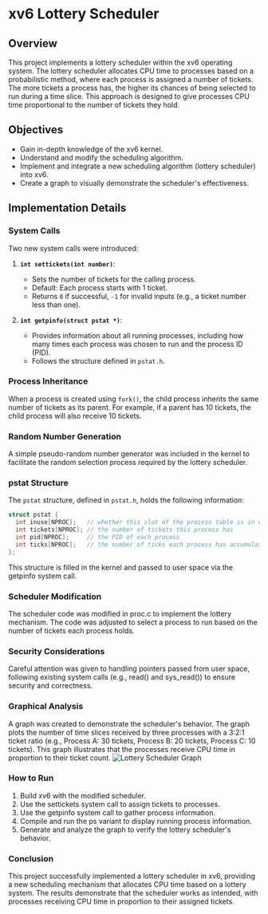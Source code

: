 # xv6 Lottery Scheduler

## Overview

This project implements a lottery scheduler within the xv6 operating system. The lottery scheduler allocates CPU time to processes based on a probabilistic method, where each process is assigned a number of tickets. The more tickets a process has, the higher its chances of being selected to run during a time slice. This approach is designed to give processes CPU time proportional to the number of tickets they hold.

## Objectives

- Gain in-depth knowledge of the xv6 kernel.
- Understand and modify the scheduling algorithm.
- Implement and integrate a new scheduling algorithm (lottery scheduler) into xv6.
- Create a graph to visually demonstrate the scheduler's effectiveness.

## Implementation Details

### System Calls

Two new system calls were introduced:

1. **`int settickets(int number)`**:
   - Sets the number of tickets for the calling process.
   - Default: Each process starts with 1 ticket.
   - Returns `0` if successful, `-1` for invalid inputs (e.g., a ticket number less than one).

2. **`int getpinfo(struct pstat *)`**:
   - Provides information about all running processes, including how many times each process was chosen to run and the process ID (PID).
   - Follows the structure defined in `pstat.h`.

### Process Inheritance

When a process is created using `fork()`, the child process inherits the same number of tickets as its parent. For example, if a parent has 10 tickets, the child process will also receive 10 tickets.

### Random Number Generation

A simple pseudo-random number generator was included in the kernel to facilitate the random selection process required by the lottery scheduler.

### pstat Structure

The `pstat` structure, defined in `pstat.h`, holds the following information:

```c
struct pstat {
  int inuse[NPROC];   // whether this slot of the process table is in use (1 or 0)
  int tickets[NPROC]; // the number of tickets this process has
  int pid[NPROC];     // the PID of each process 
  int ticks[NPROC];   // the number of ticks each process has accumulated 
};
```
This structure is filled in the kernel and passed to user space via the getpinfo system call.

### Scheduler Modification
The scheduler code was modified in proc.c to implement the lottery mechanism. The code was adjusted to select a process to run based on the number of tickets each process holds.

### Security Considerations
Careful attention was given to handling pointers passed from user space, following existing system calls (e.g., read() and sys_read()) to ensure security and correctness.

### Graphical Analysis
A graph was created to demonstrate the scheduler's behavior. The graph plots the number of time slices received by three processes with a 3:2:1 ticket ratio (e.g., Process A: 30 tickets, Process B: 20 tickets, Process C: 10 tickets). This graph illustrates that the processes receive CPU time in proportion to their ticket count.
![Lottery Scheduler Graph](images/scheduler_graph.png)

### How to Run
1. Build xv6 with the modified scheduler.
2. Use the settickets system call to assign tickets to processes.
3. Use the getpinfo system call to gather process information.
4. Compile and run the ps variant to display running process information.
5. Generate and analyze the graph to verify the lottery scheduler's behavior.

### Conclusion
This project successfully implemented a lottery scheduler in xv6, providing a new scheduling mechanism that allocates CPU time based on a lottery system. The results demonstrate that the scheduler works as intended, with processes receiving CPU time in proportion to their assigned tickets.
